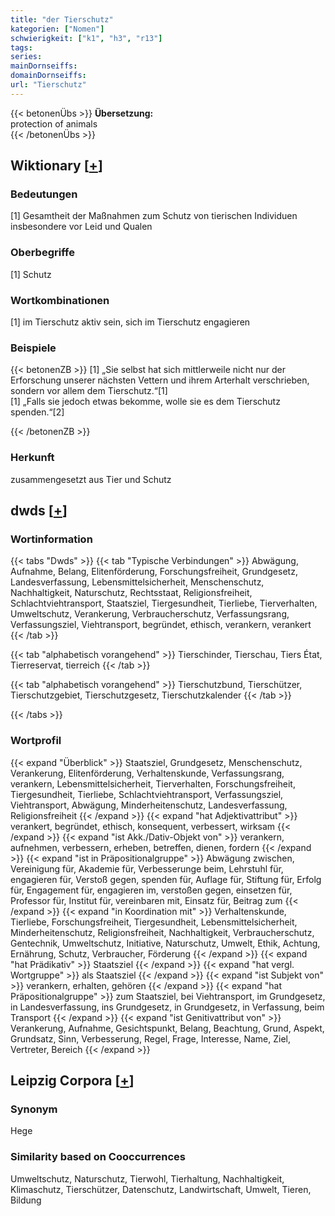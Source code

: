 ```yaml
---
title: "der Tierschutz"
kategorien: ["Nomen"]
schwierigkeit: ["k1", "h3", "r13"]
tags:
series:
mainDornseiffs:
domainDornseiffs:
url: "Tierschutz"
---
```


{{< betonenÜbs >}}
**Übersetzung:**  
protection of animals  
{{< /betonenÜbs >}}

## Wiktionary [[+](https://de.wiktionary.org/wiki/Tierschutz)]

### Bedeutungen
[1] Gesamtheit der Maßnahmen zum Schutz von tierischen Individuen insbesondere vor Leid und Qualen  

### Oberbegriffe
[1] Schutz  

### Wortkombinationen
[1] im Tierschutz aktiv sein, sich im Tierschutz engagieren  

### Beispiele
{{< betonenZB >}}
[1] „Sie selbst hat sich mittlerweile nicht nur der Erforschung unserer nächsten Vettern und ihrem Arterhalt verschrieben, sondern vor allem dem Tierschutz.“[1]  
[1] „Falls sie jedoch etwas bekomme, wolle sie es dem Tierschutz spenden.“[2]  

{{< /betonenZB >}}
### Herkunft
zusammengesetzt aus Tier und Schutz  



## dwds [[+](https://www.dwds.de/wb/Tierschutz)]

### Wortinformation
{{< tabs "Dwds" >}}
{{< tab "Typische Verbindungen" >}}
Abwägung, Aufnahme, Belang, Elitenförderung, Forschungsfreiheit, Grundgesetz, Landesverfassung, Lebensmittelsicherheit, Menschenschutz, Nachhaltigkeit, Naturschutz, Rechtsstaat, Religionsfreiheit, Schlachtviehtransport, Staatsziel, Tiergesundheit, Tierliebe, Tierverhalten, Umweltschutz, Verankerung, Verbraucherschutz, Verfassungsrang, Verfassungsziel, Viehtransport, begründet, ethisch, verankern, verankert
{{< /tab >}}

{{< tab "alphabetisch vorangehend" >}}
Tierschinder, Tierschau, Tiers État, Tierreservat, tierreich
{{< /tab >}}

{{< tab "alphabetisch vorangehend" >}}
Tierschutzbund, Tierschützer, Tierschutzgebiet, Tierschutzgesetz, Tierschutzkalender
{{< /tab >}}

{{< /tabs >}}

### Wortprofil
{{< expand "Überblick" >}} Staatsziel, Grundgesetz, Menschenschutz, Verankerung, Elitenförderung, Verhaltenskunde, Verfassungsrang, verankern, Lebensmittelsicherheit, Tierverhalten, Forschungsfreiheit, Tiergesundheit, Tierliebe, Schlachtviehtransport, Verfassungsziel, Viehtransport, Abwägung, Minderheitenschutz, Landesverfassung, Religionsfreiheit {{< /expand >}}
{{< expand "hat Adjektivattribut" >}} verankert, begründet, ethisch, konsequent, verbessert, wirksam {{< /expand >}}
{{< expand "ist Akk./Dativ-Objekt von" >}} verankern, aufnehmen, verbessern, erheben, betreffen, dienen, fordern {{< /expand >}}
{{< expand "ist in Präpositionalgruppe" >}} Abwägung zwischen, Vereinigung für, Akademie für, Verbesserunge beim, Lehrstuhl für, engagieren für, Verstoß gegen, spenden für, Auflage für, Stiftung für, Erfolg für, Engagement für, engagieren im, verstoßen gegen, einsetzen für, Professor für, Institut für, vereinbaren mit, Einsatz für, Beitrag zum {{< /expand >}}
{{< expand "in Koordination mit" >}} Verhaltenskunde, Tierliebe, Forschungsfreiheit, Tiergesundheit, Lebensmittelsicherheit, Minderheitenschutz, Religionsfreiheit, Nachhaltigkeit, Verbraucherschutz, Gentechnik, Umweltschutz, Initiative, Naturschutz, Umwelt, Ethik, Achtung, Ernährung, Schutz, Verbraucher, Förderung {{< /expand >}}
{{< expand "hat Prädikativ" >}} Staatsziel {{< /expand >}}
{{< expand "hat vergl. Wortgruppe" >}} als Staatsziel {{< /expand >}}
{{< expand "ist Subjekt von" >}} verankern, erhalten, gehören {{< /expand >}}
{{< expand "hat Präpositionalgruppe" >}} zum Staatsziel, bei Viehtransport, im Grundgesetz, in Landesverfassung, ins Grundgesetz, in Grundgesetz, in Verfassung, beim Transport {{< /expand >}}
{{< expand "ist Genitivattribut von" >}} Verankerung, Aufnahme, Gesichtspunkt, Belang, Beachtung, Grund, Aspekt, Grundsatz, Sinn, Verbesserung, Regel, Frage, Interesse, Name, Ziel, Vertreter, Bereich {{< /expand >}}

## Leipzig Corpora [[+](https://corpora.uni-leipzig.de/en/res?word=Tierschutz&corpusId=deu_newscrawl-public_2018)]


### Synonym
Hege


### Similarity based on Cooccurrences
Umweltschutz, Naturschutz, Tierwohl, Tierhaltung, Nachhaltigkeit, Klimaschutz, Tierschützer, Datenschutz, Landwirtschaft, Umwelt, Tieren, Bildung

